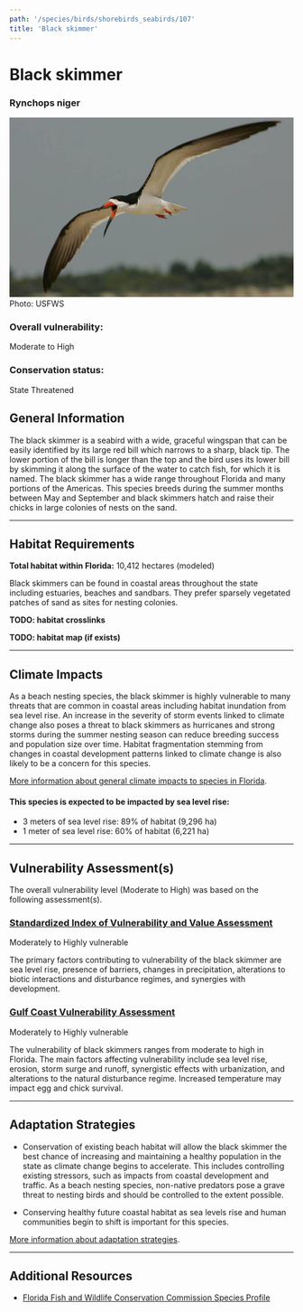 ```yaml
---
path: '/species/birds/shorebirds_seabirds/107'
title: 'Black skimmer'
---
```


# Black skimmer

### Rynchops niger

<div id="TopSection">

<div class="header-photo"><img src="107.jpg" alt="Photo for Black skimmer"/>
<figcaption>Photo: USFWS</figcaption></div>

<div>

### Overall vulnerability:

<div class="vulnerability vulnerability-high">Moderate to High</div>

### Conservation status:

State Threatened

</div>
</div>

## General Information

The black skimmer is a seabird with a wide, graceful wingspan that can be easily identified by its large red bill which narrows to a sharp, black tip.  The lower portion of the bill is longer than the top and the bird uses its lower bill by skimming it along the surface of the water to catch fish, for which it is named.  The black skimmer has a wide range throughout Florida and many portions of the Americas.  This species breeds during the summer months between May and September and black skimmers hatch and raise their chicks in large colonies of nests on the sand.

<hr />

## Habitat Requirements

**Total habitat within Florida:** 10,412 hectares (modeled)

Black skimmers can be found in coastal areas throughout the state including estuaries, beaches and sandbars.  They prefer sparsely vegetated patches of sand as sites for nesting colonies.

**TODO: habitat crosslinks**

**TODO: habitat map (if exists)**

<hr />

## Climate Impacts

As a beach nesting species, the black skimmer is highly vulnerable to many threats that are common in coastal areas including habitat inundation from sea level rise.  An increase in the severity of storm events linked to climate change also poses a threat to black skimmers as hurricanes and strong storms during the summer nesting season can reduce breeding success and population size over time.  Habitat fragmentation stemming from changes in coastal development patterns linked to climate change is also likely to be a concern for this species.

[More information about general climate impacts to species in Florida](/impacts/species).


#### This species is expected to be impacted by sea level rise:

- 3 meters of sea level rise: 89% of habitat (9,296 ha)
- 1 meter of sea level rise: 60% of habitat (6,221 ha)
    

<hr />

## Vulnerability Assessment(s)

The overall vulnerability level (Moderate to High) was based on the following assessment(s).
#### 
<div class="vulnerability-header">
<h3><a href="/impacts/vulnerability/sivva/species">Standardized Index of Vulnerability and Value Assessment</a></h3>
<div class="vulnerability vulnerability-high">Moderately to Highly vulnerable</div>
</div> 

The primary factors contributing to vulnerability of the black skimmer are sea level rise, presence of barriers, changes in precipitation, alterations to biotic interactions and disturbance regimes, and synergies with development.

#### 
<div class="vulnerability-header">
<h3><a href="/impacts/vulnerability/gcva">Gulf Coast Vulnerability Assessment</a></h3>
<div class="vulnerability vulnerability-high">Moderately to Highly vulnerable</div>
</div> 

The vulnerability of black skimmers ranges from moderate to high in Florida.  The main factors affecting vulnerability include sea level rise, erosion, storm surge and runoff, synergistic effects with urbanization, and alterations to the natural disturbance regime.  Increased temperature may impact egg and chick survival.


<hr />

## Adaptation Strategies

- Conservation of existing beach habitat will allow the black skimmer the best chance of increasing and maintaining a healthy population in the state as climate change begins to accelerate.  This includes controlling existing stressors, such as impacts from coastal development and traffic.  As a beach nesting species, non-native predators pose a grave threat to nesting birds and should be controlled to the extent possible.

- Conserving healthy future coastal habitat as sea levels rise and human communities begin to shift is important for this species.

[More information about adaptation strategies](/strategies).

<hr />


## Additional Resources

- [Florida Fish and Wildlife Conservation Commission Species Profile](https://myfwc.com/wildlifehabitats/profiles/birds/shorebirdsseabirds/black-skimmer/)
